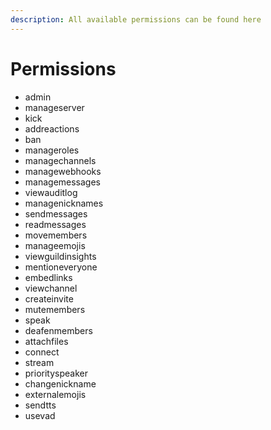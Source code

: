 ```yaml
---
description: All available permissions can be found here
---
```


# Permissions

* admin
* manageserver
* kick
* addreactions
* ban
* manageroles
* managechannels
* managewebhooks
* managemessages
* viewauditlog
* managenicknames
* sendmessages
* readmessages
* movemembers
* manageemojis
* viewguildinsights
* mentioneveryone
* embedlinks
* viewchannel
* createinvite
* mutemembers
* speak
* deafenmembers
* attachfiles
* connect
* stream
* priorityspeaker
* changenickname
* externalemojis
* sendtts
* usevad

